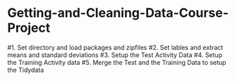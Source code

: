 # Getting-and-Cleaning-Data-Course-Project

#1. Set directory and load packages and zipfiles
#2. Set lables and extract means and standard deviations
#3. Setup the Test Activity Data
#4. Setup the Training Activity data
#5. Merge the Test and the Training Data to setup the Tidydata 
